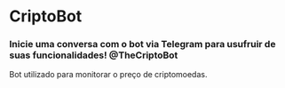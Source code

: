# CriptoBot
### Inicie uma conversa com o bot via Telegram para usufruir de suas funcionalidades! @TheCriptoBot
Bot utilizado para monitorar o preço de criptomoedas.
